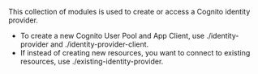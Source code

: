 This collection of modules is used to create or access a Cognito identity provider.

- To create a new Cognito User Pool and App Client, use ./identity-provider and
  ./identity-provider-client.
- If instead of creating new resources, you want to connect to existing resources, use
  ./existing-identity-provider.
